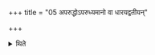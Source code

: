 +++
title = "05 अपरुद्धोऽपरुध्यमानो वा धारयद्वतीयन्"

+++

<details><summary>थिते</summary>

अपरुद्धोऽपरुध्यमानो वा धारयद्वतीयं निरुप्यासीत यावदेनं नापरुन्ध्युः ५
</details>
